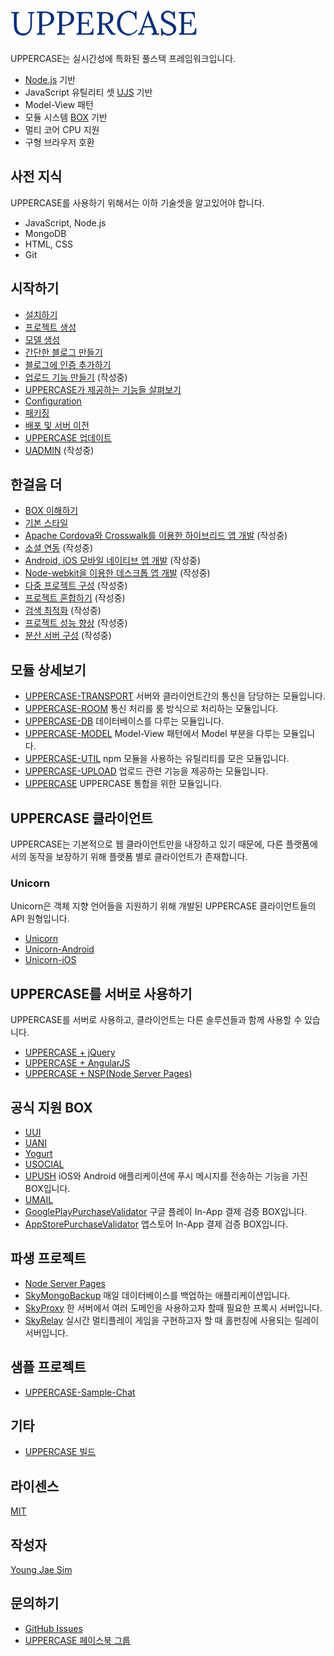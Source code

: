# ![ScreenShot](https://raw.githubusercontent.com/Hanul/UPPERCASE/master/LOGO.png)
UPPERCASE는 실시간성에 특화된 풀스택 프레임워크입니다.
* [Node.js](http://nodejs.org) 기반
* JavaScript 유틸리티 셋 [UJS](DOC/UJS.md) 기반
* Model-View 패턴
* 모듈 시스템 [BOX](https://github.com/Hanul/UJS/blob/master/DOC/KR/UJS-COMMON.md#box) 기반
* 멀티 코어 CPU 지원
* 구형 브라우저 호환

## 사전 지식
UPPERCASE를 사용하기 위해서는 이하 기술셋을 알고있어야 합니다.
* JavaScript, Node.js
* MongoDB
* HTML, CSS
* Git

## 시작하기
* [설치하기](DOC/INSTALL.md)
* [프로젝트 생성](DOC/CREATE_PROJECT.md)
* [모델 생성](DOC/CREATE_MODEL.md)
* [간단한 블로그 만들기](DOC/MAKE_BLOG.md)
* [블로그에 인증 추가하기](DOC/ADD_AUTH_TO_BLOG.md)
* [업로드 기능 만들기](DOC/UPLOAD.md) (작성중)
* [UPPERCASE가 제공하는 기능들 살펴보기](DOC/OVERVIEW.md)
* [Configuration](DOC/CONFIG.md)
* [패키징](DOC/PACK.md)
* [배포 및 서버 이전](DOC/DEPLOY.md)
* [UPPERCASE 업데이트](DOC/UPDATE.md)
* [UADMIN](DOC/UADMIN.md) (작성중)

## 한걸음 더
* [BOX 이해하기](DOC/BOX.md)
* [기본 스타일](DOC/BASE_STYLE.md)
* [Apache Cordova와 Crosswalk를 이용한 하이브리드 앱 개발](DOC/CORDOVA.md) (작성중)
* [소셜 연동](DOC/SOCIAL.md) (작성중)
* [Android, iOS 모바일 네이티브 앱 개발](DOC/MOBILE_NATIVE.md) (작성중)
* [Node-webkit을 이용한 데스크톱 앱 개발](DOC/NODE_WEBKIT.md) (작성중)
* [다중 프로젝트 구성](DOC/MULTI_PROJECT.md) (작성중)
* [프로젝트 혼합하기](DOC/MIX_PROJECT.md) (작성중)
* [검색 최적화](DOC/SEO.md) (작성중)
* [프로젝트 성능 향상](DOC/SPEED_UP.md) (작성중)
* [분산 서버 구성](DOC/CLUSTERING.md) (작성중)

## 모듈 상세보기
* [UPPERCASE-TRANSPORT](DOC/UPPERCASE-TRANSPORT.md) 서버와 클라이언트간의 통신을 담당하는 모듈입니다.
* [UPPERCASE-ROOM](DOC/UPPERCASE-ROOM.md) 통신 처리를 룸 방식으로 처리하는 모듈입니다.
* [UPPERCASE-DB](DOC/UPPERCASE-DB.md) 데이터베이스를 다루는 모듈입니다.
* [UPPERCASE-MODEL](DOC/UPPERCASE-MODEL.md) Model-View 패턴에서 Model 부분을 다루는 모듈입니다.
* [UPPERCASE-UTIL](DOC/UPPERCASE-UTIL.md) npm 모듈을 사용하는 유틸리티를 모은 모듈입니다.
* [UPPERCASE-UPLOAD](DOC/UPPERCASE-UPLOAD.md) 업로드 관련 기능을 제공하는 모듈입니다.
* [UPPERCASE](DOC/UPPERCASE.md) UPPERCASE 통합을 위한 모듈입니다.

## UPPERCASE 클라이언트
UPPERCASE는 기본적으로 웹 클라이언트만을 내장하고 있기 때문에, 다른 플랫폼에서의 동작을 보장하기 위해 플랫폼 별로 클라이언트가 존재합니다.

### Unicorn
Unicorn은 객체 지향 언어들을 지원하기 위해 개발된 UPPERCASE 클라이언트들의 API 원형입니다.
* [Unicorn](https://github.com/Hanul/Unicorn)
* [Unicorn-Android](https://github.com/Hanul/Unicorn-Android)
* [Unicorn-iOS](https://github.com/Hanul/Unicorn-iOS)

## UPPERCASE를 서버로 사용하기
UPPERCASE를 서버로 사용하고, 클라이언트는 다른 솔루션들과 함께 사용할 수 있습니다.
* [UPPERCASE + jQuery](DOC/jQuery.md)
* [UPPERCASE + AngularJS](DOC/AngularJS.md)
* [UPPERCASE + NSP(Node Server Pages)](DOC/NSP.md)

## 공식 지원 BOX
* [UUI](https://github.com/Hanul/UUI)
* [UANI](https://github.com/Hanul/UANI)
* [Yogurt](https://github.com/Hanul/Yogurt)
* [USOCIAL](https://github.com/Hanul/USOCIAL)
* [UPUSH](https://github.com/Hanul/UPUSH) iOS와 Android 애플리케이션에 푸시 메시지를 전송하는 기능을 가진 BOX입니다.
* [UMAIL](https://github.com/Hanul/UMAIL)
* [GooglePlayPurchaseValidator](https://github.com/Hanul/GooglePlayPurchaseValidator) 구글 플레이 In-App 결제 검증 BOX입니다.
* [AppStorePurchaseValidator](https://github.com/Hanul/AppStorePurchaseValidator) 앱스토어 In-App 결제 검증 BOX입니다.

## 파생 프로젝트
* [Node Server Pages](https://github.com/Hanul/NSP)
* [SkyMongoBackup](https://github.com/Hanul/SkyMongoBackup) 매일 데이터베이스를 백업하는 애플리케이션입니다.
* [SkyProxy](https://github.com/Hanul/SkyProxy) 한 서버에서 여러 도메인을 사용하고자 할때 필요한 프록시 서버입니다.
* [SkyRelay](https://github.com/Hanul/SkyRelay) 실시간 멀티플레이 게임을 구현하고자 할 때 홀펀칭에 사용되는 릴레이 서버입니다.

## 샘플 프로젝트
* [UPPERCASE-Sample-Chat](https://github.com/Hanul/UPPERCASE-Sample-Chat)

## 기타
* [UPPERCASE 빌드](DOC/BUILD.md)

## 라이센스
[MIT](LICENSE)

## 작성자
[Young Jae Sim](https://github.com/Hanul)

## 문의하기
* [GitHub Issues](https://github.com/Hanul/UPPERCASE/issues)
* [UPPERCASE 페이스북 그룹](https://www.facebook.com/groups/uppercase/)
